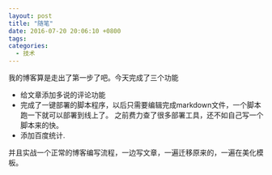```yaml
---
layout: post
title: "随笔"
date: 2016-07-20 20:06:10 +0800
tags: 
categories: 
  - 技术
---
```


我的博客算是走出了第一步了吧。今天完成了三个功能

* 给文章添加多说的评论功能
* 完成了一键部署的脚本程序，以后只需要编辑完成markdown文件，一个脚本跑一下就可以部署到线上了。
  之前费力查了很多部署工具，还不如自己写一个脚本来的快。
* 添加百度统计.


并且实战一个正常的博客编写流程，一边写文章，一遍迁移原来的，一遍在美化模板。
